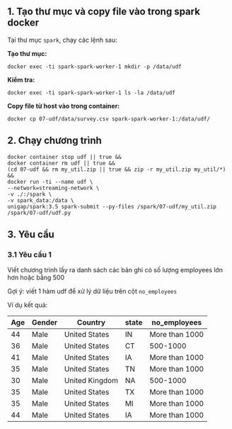 ## 1. Tạo thư mục và copy file vào trong spark docker

Tại thư mục `spark`, chạy các lệnh sau:

**Tạo thư mục:**

```shell
docker exec -ti spark-spark-worker-1 mkdir -p /data/udf
```

**Kiểm tra:**

```shell
docker exec -ti spark-spark-worker-1 ls -la /data/udf
```

**Copy file từ host vào trong container:**

```shell
docker cp 07-udf/data/survey.csv spark-spark-worker-1:/data/udf/
```

## 2. Chạy chương trình

```shell
docker container stop udf || true &&
docker container rm udf || true &&
(cd 07-udf && rm my_util.zip || true && zip -r my_util.zip my_util/*) &&
docker run -ti --name udf \
--network=streaming-network \
-v ./:/spark \
-v spark_data:/data \
unigap/spark:3.5 spark-submit --py-files /spark/07-udf/my_util.zip /spark/07-udf/udf.py
```

## 3. Yêu cầu

### 3.1 Yêu cầu 1

Viết chương trình lấy ra danh sách các bản ghi có số lượng employees lớn hơn hoặc bằng 500

Gợi ý: viết 1 hàm udf để xử lý dữ liệu trên cột `no_employees`

Ví dụ kết quả:

| Age | Gender | Country        | state | no_employees   |
|-----|--------|----------------|-------|----------------|
| 44  | Male   | United States  | IN    | More than 1000 |
| 36  | Male   | United States  | CT    | 500-1000       |
| 41  | Male   | United States  | IA    | More than 1000 |
| 35  | Male   | United States  | TN    | More than 1000 |
| 30  | Male   | United Kingdom | NA    | 500-1000       |
| 35  | Male   | United States  | TX    | More than 1000 |
| 35  | Male   | United States  | MI    | More than 1000 |
| 44  | Male   | United States  | IA    | More than 1000 |
